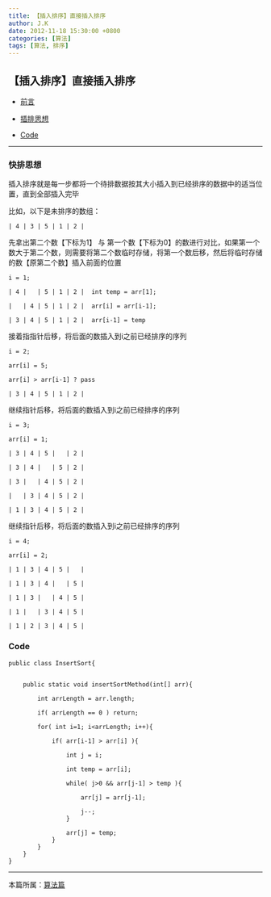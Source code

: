 ```yaml
---
title: 【插入排序】直接插入排序
author: J.K
date: 2012-11-18 15:30:00 +0800
categories: [算法]
tags: [算法, 排序]
---
```



## 【插入排序】直接插入排序

*   [前言](#pre)

*   [插排思想](#idea)

*   [Code](#code)


***


<h3 id="idea">快排思想</h3>

插入排序就是每一步都将一个待排数据按其大小插入到已经排序的数据中的适当位置，直到全部插入完毕

比如，以下是未排序的数组：

    | 4 | 3 | 5 | 1 | 2 |


先拿出第二个数【下标为1】 与 第一个数【下标为0】的数进行对比，如果第一个数大于第二个数，则需要将第二个数临时存储，将第一个数后移，然后将临时存储的数【原第二个数】插入前面的位置

    i = 1;

    | 4 |   | 5 | 1 | 2 |  int temp = arr[1];

    |   | 4 | 5 | 1 | 2 |  arr[i] = arr[i-1];

    | 3 | 4 | 5 | 1 | 2 |  arr[i-1] = temp

接着指指针后移，将后面的数插入到i之前已经排序的序列

    i = 2;

    arr[i] = 5;

    arr[i] > arr[i-1] ? pass

    | 3 | 4 | 5 | 1 | 2 |


继续指针后移，将后面的数插入到i之前已经排序的序列


    i = 3;

    arr[i] = 1;

    | 3 | 4 | 5 |   | 2 |

    | 3 | 4 |   | 5 | 2 |

    | 3 |   | 4 | 5 | 2 |

    |   | 3 | 4 | 5 | 2 |

    | 1 | 3 | 4 | 5 | 2 |


继续指针后移，将后面的数插入到i之前已经排序的序列

    i = 4;

    arr[i] = 2;

    | 1 | 3 | 4 | 5 |   |

    | 1 | 3 | 4 |   | 5 |

    | 1 | 3 |   | 4 | 5 |

    | 1 |   | 3 | 4 | 5 |

    | 1 | 2 | 3 | 4 | 5 |

<h3 id="code">Code</h3>


    public class InsertSort{


        public static void insertSortMethod(int[] arr){

            int arrLength = arr.length;

            if( arrLength == 0 ) return;

            for( int i=1; i<arrLength; i++){

                if( arr[i-1] > arr[i] ){

                    int j = i;

                    int temp = arr[i];

                    while( j>0 && arr[j-1] > temp ){

                        arr[j] = arr[j-1];

                        j--;
                    }

                    arr[j] = temp;
                }
            }
        }
    }

***

本篇所属：[算法篇](./2021-04-10-index.md)
